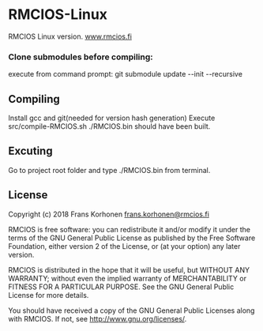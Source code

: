 # RMCIOS-Linux 
RMCIOS Linux version. 
www.rmcios.fi

### Clone submodules before compiling:
execute from command prompt:
git submodule update --init --recursive

## Compiling
Install gcc and git(needed for version hash generation)
Execute src/compile-RMCIOS.sh 
./RMCIOS.bin should have been built.

## Excuting 
Go to project root folder and type ./RMCIOS.bin from terminal.

## License
Copyright (c) 2018 Frans Korhonen <frans.korhonen@rmcios.fi>

RMCIOS is free software: you can redistribute it and/or modify
it under the terms of the GNU General Public License as published by
the Free Software Foundation, either version 2 of the License, or
(at your option) any later version.

RMCIOS is distributed in the hope that it will be useful,
but WITHOUT ANY WARRANTY; without even the implied warranty of
MERCHANTABILITY or FITNESS FOR A PARTICULAR PURPOSE. See the
GNU General Public License for more details.

You should have received a copy of the GNU General Public Licenses
along with RMCIOS.  If not, see <http://www.gnu.org/licenses/>.

